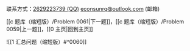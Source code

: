 联系方式：<a href="https://qm.qq.com/q/iA1sKuakak">2629223739 (QQ)</a> <a href="mailto:econsunrq@outlook.com">econsunrq@outlook.com (邮箱)</a>

[[c 题库（缩短版）/Problem 0061|下一题]]，[[c 题库（缩短版）/Problem 0059|上一题]]，[[0 主页|回到主页]]

![[1 汇总问题（缩短版）#^0060]]